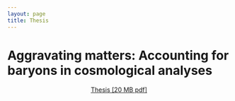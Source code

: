 ```yaml
---
layout: page
title: Thesis
---
```


# Aggravating matters: Accounting for baryons in cosmological analyses

<p style="text-align: center;">
    <a href="/assets/thesis/thesis.pdf">Thesis [20 MB pdf]</a>
</p>
